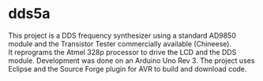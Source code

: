 # dds5a
This project is a DDS frequency synthesizer using a standard AD9850 module and the Transistor Tester commercially available (Chineese).  
It reprograms the Atmel 328p processor to drive the LCD and the DDS module.  Development was done on an Arduino Uno Rev 3.
The project uses Eclipse and the Source Forge plugin for AVR to build and download code.
